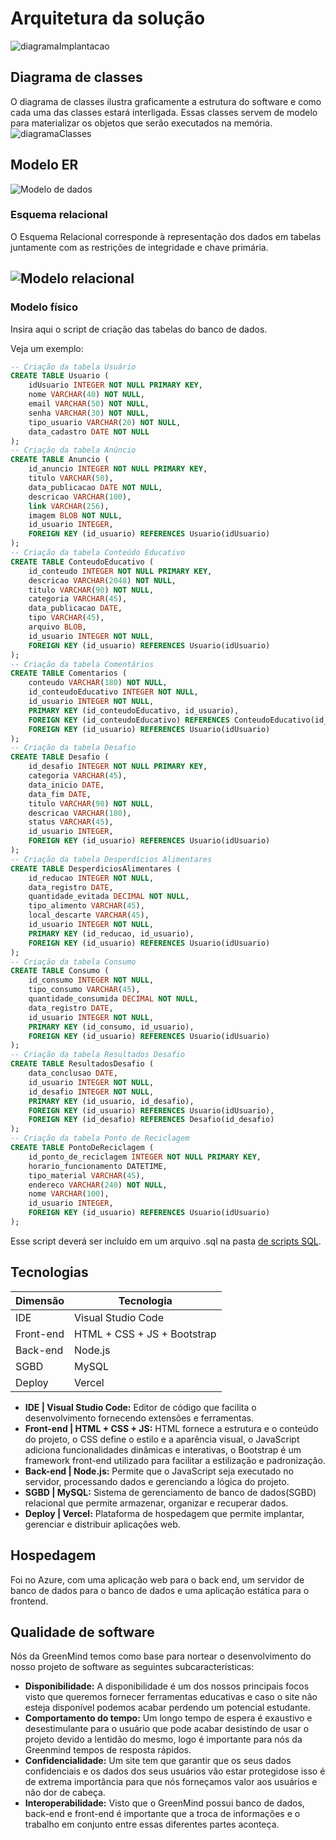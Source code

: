 # Arquitetura da solução

![diagramaImplantacao](https://github.com/user-attachments/assets/f0c225cd-5711-4b56-aec5-c23ee7ed47ea)


## Diagrama de classes

O diagrama de classes ilustra graficamente a estrutura do software e como cada uma das classes estará interligada. Essas classes servem de modelo para materializar os objetos que serão executados na memória.
![diagramaClasses](images/diagramaclass.png)



##  Modelo ER

![Modelo de dados](./images/diagramapeter.svg)





### Esquema relacional

O Esquema Relacional corresponde à representação dos dados em tabelas juntamente com as restrições de integridade e chave primária.
 
<!--
![Exemplo de um modelo relacional](images/modelo_relacional.png "Exemplo de modelo relacional.")
-->
![Modelo relacional](images/diagramapedegalinha.png "Modelo relacional")
---


### Modelo físico

Insira aqui o script de criação das tabelas do banco de dados.

Veja um exemplo:
<!--
```sql
-- Criação da tabela Medico
CREATE TABLE Medico (
    MedCodigo INTEGER PRIMARY KEY,
    MedNome VARCHAR(100)
);

-- Criação da tabela Paciente
CREATE TABLE Paciente (
    PacCodigo INTEGER PRIMARY KEY,
    PacNome VARCHAR(100)
);

-- Criação da tabela Consulta
CREATE TABLE Consulta (
    ConCodigo INTEGER PRIMARY KEY,
    MedCodigo INTEGER,
    PacCodigo INTEGER,
    Data DATE,
    FOREIGN KEY (MedCodigo) REFERENCES Medico(MedCodigo),
    FOREIGN KEY (PacCodigo) REFERENCES Paciente(PacCodigo)
);

-- Criação da tabela Medicamento
CREATE TABLE Medicamento (
    MdcCodigo INTEGER PRIMARY KEY,
    MdcNome VARCHAR(100)
);

-- Criação da tabela Prescricao
CREATE TABLE Prescricao (
    ConCodigo INTEGER,
    MdcCodigo INTEGER,
    Posologia VARCHAR(200),
    PRIMARY KEY (ConCodigo, MdcCodigo),
    FOREIGN KEY (ConCodigo) REFERENCES Consulta(ConCodigo),
    FOREIGN KEY (MdcCodigo) REFERENCES Medicamento(MdcCodigo)
);
```
-->
```sql
-- Criação da tabela Usuário
CREATE TABLE Usuario (
    idUsuario INTEGER NOT NULL PRIMARY KEY,
    nome VARCHAR(40) NOT NULL,
    email VARCHAR(50) NOT NULL,
    senha VARCHAR(30) NOT NULL,
    tipo_usuario VARCHAR(20) NOT NULL,
    data_cadastro DATE NOT NULL
);
-- Criação da tabela Anúncio
CREATE TABLE Anuncio (
    id_anuncio INTEGER NOT NULL PRIMARY KEY,
    titulo VARCHAR(50),
    data_publicacao DATE NOT NULL,
    descricao VARCHAR(100),
    link VARCHAR(256),
    imagem BLOB NOT NULL,
    id_usuario INTEGER,
    FOREIGN KEY (id_usuario) REFERENCES Usuario(idUsuario)
);
-- Criação da tabela Conteúdo Educativo
CREATE TABLE ConteudoEducativo (
    id_conteudo INTEGER NOT NULL PRIMARY KEY,
    descricao VARCHAR(2048) NOT NULL,
    titulo VARCHAR(90) NOT NULL,
    categoria VARCHAR(45),
    data_publicacao DATE,
    tipo VARCHAR(45),
    arquivo BLOB,
    id_usuario INTEGER NOT NULL,
    FOREIGN KEY (id_usuario) REFERENCES Usuario(idUsuario)
);
-- Criação da tabela Comentários
CREATE TABLE Comentarios (
    conteudo VARCHAR(180) NOT NULL,
    id_conteudoEducativo INTEGER NOT NULL,
    id_usuario INTEGER NOT NULL,
    PRIMARY KEY (id_conteudoEducativo, id_usuario),
    FOREIGN KEY (id_conteudoEducativo) REFERENCES ConteudoEducativo(id_conteudo),
    FOREIGN KEY (id_usuario) REFERENCES Usuario(idUsuario)
);
-- Criação da tabela Desafio
CREATE TABLE Desafio (
    id_desafio INTEGER NOT NULL PRIMARY KEY,
    categoria VARCHAR(45),
    data_inicio DATE,
    data_fim DATE,
    titulo VARCHAR(90) NOT NULL,
    descricao VARCHAR(180),
    status VARCHAR(45),
    id_usuario INTEGER,
    FOREIGN KEY (id_usuario) REFERENCES Usuario(idUsuario)
);
-- Criação da tabela Desperdícios Alimentares
CREATE TABLE DesperdiciosAlimentares (
    id_reducao INTEGER NOT NULL,
    data_registro DATE,
    quantidade_evitada DECIMAL NOT NULL,
    tipo_alimento VARCHAR(45),
    local_descarte VARCHAR(45),
    id_usuario INTEGER NOT NULL,
    PRIMARY KEY (id_reducao, id_usuario),
    FOREIGN KEY (id_usuario) REFERENCES Usuario(idUsuario)
);
-- Criação da tabela Consumo
CREATE TABLE Consumo (
    id_consumo INTEGER NOT NULL,
    tipo_consumo VARCHAR(45),
    quantidade_consumida DECIMAL NOT NULL,
    data_registro DATE,
    id_usuario INTEGER NOT NULL,
    PRIMARY KEY (id_consumo, id_usuario),
    FOREIGN KEY (id_usuario) REFERENCES Usuario(idUsuario)
);
-- Criação da tabela Resultados Desafio
CREATE TABLE ResultadosDesafio (
    data_conclusao DATE,
    id_usuario INTEGER NOT NULL,
    id_desafio INTEGER NOT NULL,
    PRIMARY KEY (id_usuario, id_desafio),
    FOREIGN KEY (id_usuario) REFERENCES Usuario(idUsuario),
    FOREIGN KEY (id_desafio) REFERENCES Desafio(id_desafio)
);
-- Criação da tabela Ponto de Reciclagem
CREATE TABLE PontoDeReciclagem (
    id_ponto_de_reciclagem INTEGER NOT NULL PRIMARY KEY,
    horario_funcionamento DATETIME,
    tipo_material VARCHAR(45),
    endereco VARCHAR(240) NOT NULL,
    nome VARCHAR(100),
    id_usuario INTEGER,
    FOREIGN KEY (id_usuario) REFERENCES Usuario(idUsuario)
);
```
Esse script deverá ser incluído em um arquivo .sql na pasta [de scripts SQL](../src/db).


## Tecnologias

| **Dimensão**   | **Tecnologia**  |
| ---            | ---             |
| IDE            | Visual Studio Code |
| Front-end      | HTML + CSS + JS + Bootstrap|
| Back-end       | Node.js         |
| SGBD           | MySQL           |
| Deploy         | Vercel          |

- **IDE | Visual Studio Code:** Editor de código que facilita o desenvolvimento fornecendo extensões e ferramentas.
- **Front-end | HTML + CSS + JS:** HTML fornece a estrutura e o conteúdo do projeto, o CSS define o estilo e a aparência visual, o JavaScript  adiciona funcionalidades dinâmicas e interativas, o Bootstrap é um framework front-end utilizado para facilitar a estilização e padronização.
- **Back-end | Node.js:** Permite que o JavaScript seja executado no servidor, processando dados e gerenciando a lógica do projeto.
- **SGBD | MySQL:** Sistema de gerenciamento de banco de dados(SGBD) relacional que permite armazenar, organizar e recuperar dados.
- **Deploy | Vercel:**  Plataforma de hospedagem que permite implantar, gerenciar e distribuir aplicações web.
  
## Hospedagem

Foi no Azure, com uma aplicação web para o back end, um servidor de banco de dados para o banco de dados e uma aplicação estática para o frontend.


## Qualidade de software

<!--
Conceituar qualidade é uma tarefa complexa, mas ela pode ser vista como um método gerencial que, por meio de procedimentos disseminados por toda a organização, busca garantir um produto final que satisfaça às expectativas dos stakeholders.

No contexto do desenvolvimento de software, qualidade pode ser entendida como um conjunto de características a serem atendidas, de modo que o produto de software atenda às necessidades de seus usuários. Entretanto, esse nível de satisfação nem sempre é alcançado de forma espontânea, devendo ser continuamente construído. Assim, a qualidade do produto depende fortemente do seu respectivo processo de desenvolvimento.

A norma internacional ISO/IEC 25010, que é uma atualização da ISO/IEC 9126, define oito características e 30 subcaracterísticas de qualidade para produtos de software. Com base nessas características e nas respectivas subcaracterísticas, identifique as subcaracterísticas que sua equipe utilizará como base para nortear o desenvolvimento do projeto de software, considerando alguns aspectos simples de qualidade. Justifique as subcaracterísticas escolhidas pelo time e elenque as métricas que permitirão à equipe avaliar os objetos de interesse.
-->

Nós da GreenMind temos como base para nortear o desenvolvimento do nosso projeto de software as seguintes subcaracterísticas:
- **Disponibilidade:** A disponibilidade é um dos nossos principais focos visto que queremos fornecer ferramentas educativas e caso o site não esteja disponível podemos acabar perdendo um potencial estudante.
- **Comportamento do tempo:** Um longo tempo de espera é exaustivo e desestimulante para o usuário que pode acabar desistindo de usar o projeto devido a lentidão do mesmo, logo é importante para nós da Greenmind tempos de resposta rápidos.
- **Confidencialidade:** Um site tem que garantir que os seus dados confidenciais e os dados dos seus usuários vão estar protegidose isso é de extrema importância para que nós forneçamos valor aos usuários e não dor de cabeça.
- **Interoperabilidade:** Visto que o GreenMind possui banco de dados, back-end e front-end é importante que a troca de informações e o trabalho em conjunto entre essas diferentes partes aconteça.


